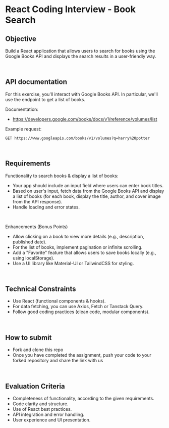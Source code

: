 # React Coding Interview - Book Search


## Objective

Build a React application that allows users to search for books using the Google Books API and displays the search results in a user-friendly way.

<br />

## API documentation

For this exercise, you'll interact with Google Books API. In particular, we'll use the endpoint to get a list of books.

Documentation:
- https://developers.google.com/books/docs/v1/reference/volumes/list


Example request:
```
GET https://www.googleapis.com/books/v1/volumes?q=harry%20potter
```

<br />

## Requirements

Functionality to search books & display a list of books:
- Your app should include an input field where users can enter book titles.
- Based on user's input, fetch data from the Google Books API and display a list of books (for each book, display the title, author, and cover image from the API response).
- Handle loading and error states.

<br />

Enhancements (Bonus Points)
- Allow clicking on a book to view more details (e.g., description, published date).
- For the list of books, implement pagination or infinite scrolling.
- Add a "Favorite" feature that allows users to save books locally (e.g., using localStorage).
- Use a UI library like Material-UI or TailwindCSS for styling.

<br />

## Technical Constraints

- Use React (functional components & hooks).
- For data fetching, you can use Axios, Fetch or Tanstack Query.
- Follow good coding practices (clean code, modular components).

<br />

## How to submit

- Fork and clone this repo
- Once you have completed the assignment, push your code to your forked repository and share the link with us

<br />

## Evaluation Criteria

- Completeness of functionality, according to the given requirements.
- Code clarity and structure.
- Use of React best practices.
- API integration and error handling.
- User experience and UI presentation.

